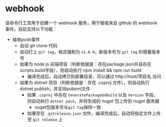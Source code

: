 # webhook
该命令行工具用于创建一个 webhook 服务，用于接收来自 github 的 webhook 事件。目前支持以下功能：
- 接收push事件
  - 自动 git clone 代码
  - 自动打上 `git tag`，格式强制为 `v1.0.0`，新版本号为 `git tag` 的增量版本号
  - 如果为 node js 前端项目（判断依据是：存在package.json并且存在scripts.build字段），则自动执行 npm install && npm run build
    - 编译完成后，自动拷贝到部署目录，可以通过 http://host/项目名 访问
  - 如果为 dotnet 项目（判断依据是：存在 .csproj 文件），则自动执行 dotnet publish，并支持pubxml文件
    - 如果 `.csproj` 中存在 `GeneratePackageOnBuild` 以及 `Version` 字段，则自动执行 `dotnet pack`，并将生成的 nuget 包上传到 nuget 服务器
      - nuget包版本号与`git tag`保持一致
    - 如果存在 `.gitrelease.json` 文件，编译完成后，自动将指定文件上传至 `git release` 上
